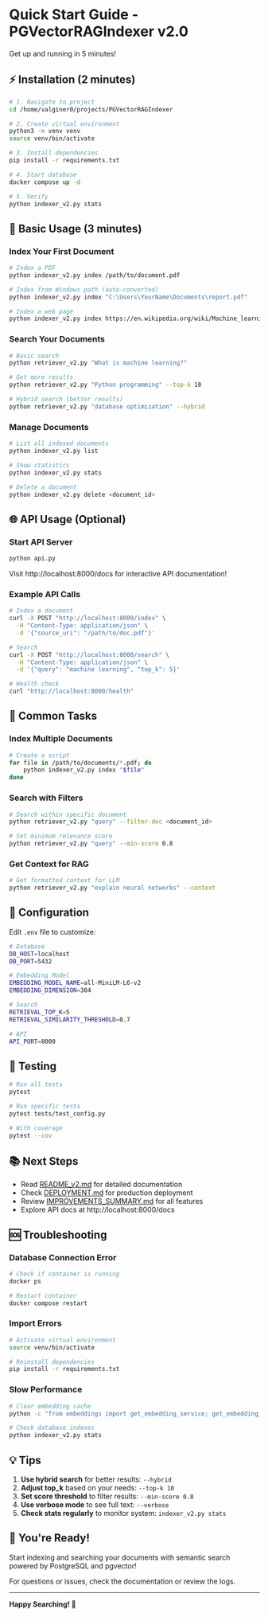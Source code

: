 # Quick Start Guide - PGVectorRAGIndexer v2.0

Get up and running in 5 minutes!

## ⚡ Installation (2 minutes)

```bash
# 1. Navigate to project
cd /home/valginer0/projects/PGVectorRAGIndexer

# 2. Create virtual environment
python3 -m venv venv
source venv/bin/activate

# 3. Install dependencies
pip install -r requirements.txt

# 4. Start database
docker compose up -d

# 5. Verify
python indexer_v2.py stats
```

## 📝 Basic Usage (3 minutes)

### Index Your First Document

```bash
# Index a PDF
python indexer_v2.py index /path/to/document.pdf

# Index from Windows path (auto-converted)
python indexer_v2.py index "C:\Users\YourName\Documents\report.pdf"

# Index a web page
python indexer_v2.py index https://en.wikipedia.org/wiki/Machine_learning
```

### Search Your Documents

```bash
# Basic search
python retriever_v2.py "What is machine learning?"

# Get more results
python retriever_v2.py "Python programming" --top-k 10

# Hybrid search (better results)
python retriever_v2.py "database optimization" --hybrid
```

### Manage Documents

```bash
# List all indexed documents
python indexer_v2.py list

# Show statistics
python indexer_v2.py stats

# Delete a document
python indexer_v2.py delete <document_id>
```

## 🌐 API Usage (Optional)

### Start API Server

```bash
python api.py
```

Visit http://localhost:8000/docs for interactive API documentation!

### Example API Calls

```bash
# Index a document
curl -X POST "http://localhost:8000/index" \
  -H "Content-Type: application/json" \
  -d '{"source_uri": "/path/to/doc.pdf"}'

# Search
curl -X POST "http://localhost:8000/search" \
  -H "Content-Type: application/json" \
  -d '{"query": "machine learning", "top_k": 5}'

# Health check
curl "http://localhost:8000/health"
```

## 🎯 Common Tasks

### Index Multiple Documents

```bash
# Create a script
for file in /path/to/documents/*.pdf; do
    python indexer_v2.py index "$file"
done
```

### Search with Filters

```bash
# Search within specific document
python retriever_v2.py "query" --filter-doc <document_id>

# Set minimum relevance score
python retriever_v2.py "query" --min-score 0.8
```

### Get Context for RAG

```bash
# Get formatted context for LLM
python retriever_v2.py "explain neural networks" --context
```

## 🔧 Configuration

Edit `.env` file to customize:

```bash
# Database
DB_HOST=localhost
DB_PORT=5432

# Embedding Model
EMBEDDING_MODEL_NAME=all-MiniLM-L6-v2
EMBEDDING_DIMENSION=384

# Search
RETRIEVAL_TOP_K=5
RETRIEVAL_SIMILARITY_THRESHOLD=0.7

# API
API_PORT=8000
```

## 🧪 Testing

```bash
# Run all tests
pytest

# Run specific tests
pytest tests/test_config.py

# With coverage
pytest --cov
```

## 📚 Next Steps

- Read [README_v2.md](README_v2.md) for detailed documentation
- Check [DEPLOYMENT.md](DEPLOYMENT.md) for production deployment
- Review [IMPROVEMENTS_SUMMARY.md](IMPROVEMENTS_SUMMARY.md) for all features
- Explore API docs at http://localhost:8000/docs

## 🆘 Troubleshooting

### Database Connection Error
```bash
# Check if container is running
docker ps

# Restart container
docker compose restart
```

### Import Errors
```bash
# Activate virtual environment
source venv/bin/activate

# Reinstall dependencies
pip install -r requirements.txt
```

### Slow Performance
```bash
# Clear embedding cache
python -c "from embeddings import get_embedding_service; get_embedding_service().clear_cache()"

# Check database indexes
python indexer_v2.py stats
```

## 💡 Tips

1. **Use hybrid search** for better results: `--hybrid`
2. **Adjust top_k** based on your needs: `--top-k 10`
3. **Set score threshold** to filter results: `--min-score 0.8`
4. **Use verbose mode** to see full text: `--verbose`
5. **Check stats regularly** to monitor system: `indexer_v2.py stats`

## 🎉 You're Ready!

Start indexing and searching your documents with semantic search powered by PostgreSQL and pgvector!

For questions or issues, check the documentation or review the logs.

---

**Happy Searching! 🚀**
